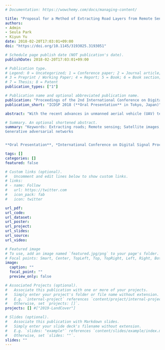 ```yaml
---
# Documentation: https://wowchemy.com/docs/managing-content/

title: "Proposal for a Method of Extracting Road Layers from Remote Sensing Images Using Conditional GANs"
authors:
- Admin
- Seula Park
- Kiyun Yu
date: 2018-02-20T17:03:01+09:00
doi: "https://doi.org/10.1145/3193025.3193051"

# Schedule page publish date (NOT publication's date).
publishDate: 2018-02-20T17:03:01+09:00

# Publication type.
# Legend: 0 = Uncategorized; 1 = Conference paper; 2 = Journal article;
# 3 = Preprint / Working Paper; 4 = Report; 5 = Book; 6 = Book section;
# 7 = Thesis; 8 = Patent
publication_types: ["1"]

# Publication name and optional abbreviated publication name.
publication: "Proceedings of the 2nd International Conference on Digital Signal Processing (ICDSP 2018)"
publication_short: "ICDSP 2018 (**Oral Presentation** in Tokyo, Japan)"

abstract: "With the recent advances in unmanned aerial vehicle (UAV) technology, remote sensing images have become relatively easy to obtain and their accuracy has increased enough to be able to handle land information. Therefore, there is a growing demand to utilize remote sensing images for extracting semantic objects Conventional methods are mainly focused on pixel-based classification and recently people commonly use convolutional neural networks, which post processing is required to linearize roads that are cut off and accurately shape the contours of buildings. We propose the use of a generative model to carry out this post processing in the networks. Using conditional Generative Adversarial Network (GANs), we translate remote sensing images into map-based images from which roads are easily extracted, while retaining the underlying structure. Next, we extract road layers from the generated images. Through this approach, it is possible to achieve the same effect as if complicating post processing were done in the networks during the object extraction process."

# Summary. An optional shortened abstract.
summary: "Keywords: Extracting roads; Remote sensing; Satellite images; Deep learning;
Generative adversarial networks


**Oral Presentation**, *International Conference on Digital Signal Processing (ICDSP)*, Feb. 2018."

tags: []
categories: []
featured: false

# Custom links (optional).
#   Uncomment and edit lines below to show custom links.
# links:
# - name: Follow
#   url: https://twitter.com
#   icon_pack: fab
#   icon: twitter

url_pdf:
url_code:
url_dataset:
url_poster:
url_project:
url_slides:
url_source:
url_video:

# Featured image
# To use, add an image named `featured.jpg/png` to your page's folder. 
# Focal points: Smart, Center, TopLeft, Top, TopRight, Left, Right, BottomLeft, Bottom, BottomRight.
image:
  caption: ""
  focal_point: ""
  preview_only: false

# Associated Projects (optional).
#   Associate this publication with one or more of your projects.
#   Simply enter your project's folder or file name without extension.
#   E.g. `internal-project` references `content/project/internal-project/index.md`.
#   Otherwise, set `projects: []`.
projects: [] #["2019-LandCover"]

# Slides (optional).
#   Associate this publication with Markdown slides.
#   Simply enter your slide deck's filename without extension.
#   E.g. `slides: "example"` references `content/slides/example/index.md`.
#   Otherwise, set `slides: ""`.
slides: ""
---
```

